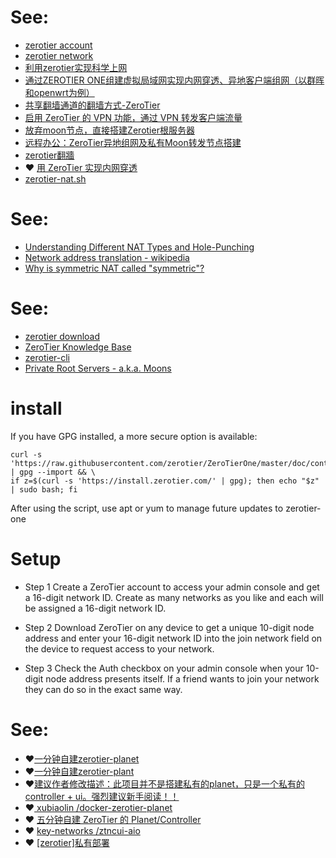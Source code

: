 # See:
 - [zerotier account](https://my.zerotier.com/account)
 - [zerotier network](https://my.zerotier.com/network)
 - [利用zerotier实现科学上网 ](https://www.mcetf.com/index.php/2021/08/01/%E5%88%A9%E7%94%A8zerotier%E5%AE%9E%E7%8E%B0%E7%A7%91%E5%AD%A6%E4%B8%8A%E7%BD%91/)
 - [通过ZEROTIER ONE组建虚拟局域网实现内网穿透、异地客户端组网（以群晖和openwrt为例）](https://libertyleadingnetwork.blogspot.com/2019/05/ipzerotier-one.html)
 - [共享翻墙通道的翻墙方式-ZeroTier ](https://briteming.blogspot.com/2015/02/zerotier.html)
 - [启用 ZeroTier 的 VPN 功能，通过 VPN 转发客户端流量](https://github.com/aturl/awesome-anti-gfw/blob/master/ZeroTier/ZeroTier%27s_VPN.md)
 - [放弃moon节点，直接搭建Zerotier根服务器 ](https://post.smzdm.com/p/apxkx2m7/)
 - [远程办公：ZeroTier异地组网及私有Moon转发节点搭建](https://post.smzdm.com/p/adwrepgk/)
 - [zerotier翻牆](https://softwarebrother.com/entry/zerotier%E7%BF%BB%E7%89%86.html)
 - ❤️ [用 ZeroTier 实现内网穿透](https://blog.quantumghost.dev/use-zerotier-for-remote-access.html)
 - [zerotier-nat.sh](https://gist.github.com/QuantumGhost/4b14369fd120d52c9afbc2081b62d336)

# See:
 - [Understanding Different NAT Types and Hole-Punching](https://dh2i.com/kbs/kbs-2961448-understanding-different-nat-types-and-hole-punching/)
 - [Network address translation - wikipedia](https://en.wikipedia.org/wiki/Network_address_translation)
 - [Why is symmetric NAT called "symmetric"?](https://networkengineering.stackexchange.com/questions/67218/why-is-symmetric-nat-called-symmetric)

# See:
  - [zerotier download](https://www.zerotier.com/download/)
  - [ZeroTier Knowledge Base](https://zerotier.atlassian.net/wiki/spaces/SD/overview)
  - [zerotier-cli](https://zerotier.atlassian.net/wiki/spaces/SD/pages/29065282/Command+Line+Interface+zerotier-cli)
  - [Private Root Servers - a.k.a. Moons](https://docs.zerotier.com/zerotier/moons)
  
# install 

If you have GPG installed, a more secure option is available:

```
curl -s 'https://raw.githubusercontent.com/zerotier/ZeroTierOne/master/doc/contact%40zerotier.com.gpg' | gpg --import && \
if z=$(curl -s 'https://install.zerotier.com/' | gpg); then echo "$z" | sudo bash; fi
```
After using the script, use apt or yum to manage future updates to zerotier-one

# Setup

- Step 1
Create a ZeroTier account to access your admin console and get a 16-digit network ID. Create as many networks as you like and each will be assigned a 16-digit network ID.

- Step 2
Download ZeroTier on any device to get a unique 10-digit node address and enter your 16-digit network ID into the join network field on the device to request access to your network.

- Step 3
Check the Auth checkbox on your admin console when your 10-digit node address presents itself.
If a friend wants to join your network they can do so in the exact same way.


# See:
 - ❤️[一分钟自建zerotier-planet](https://github.com/Jonnyan404/zerotier-planet)
 - ❤️[一分钟自建zerotier-plant](https://www.mrdoc.fun/doc/443/)
 - ❤️[建议作者修改描述：此项目并不是搭建私有的planet，只是一个私有的controller + ui。强烈建议新手阅读！！](https://github.com/Jonnyan404/zerotier-planet/issues/11#issuecomment-1059961262)
 - ❤️[ xubiaolin /docker-zerotier-planet](https://github.com/xubiaolin/docker-zerotier-planet)
 - ❤️ [五分钟自建 ZeroTier 的 Planet/Controller](https://v2ex.com/t/799623)
 - ❤️ [ key-networks /ztncui-aio ](https://github.com/key-networks/ztncui-aio)
 - ❤️ [[zerotier]私有部署](https://segmentfault.com/a/1190000040618153)
